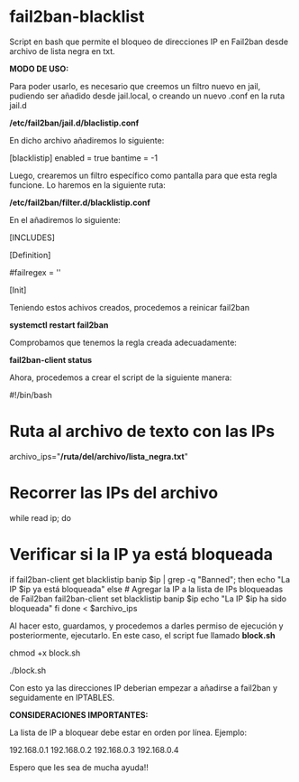 # fail2ban-blacklist
Script en bash que permite el bloqueo de direcciones IP en Fail2ban desde archivo de lista negra en txt.

**MODO DE USO:**

Para poder usarlo, es necesario que creemos un filtro nuevo en jail, pudiendo ser añadido desde jail.local, o creando un nuevo .conf en la ruta jail.d

**/etc/fail2ban/jail.d/blaclistip.conf**

En dicho archivo añadiremos lo siguiente:

[blacklistip]
enabled = true
bantime = -1

Luego, crearemos un filtro específico como pantalla para que esta regla funcione. Lo haremos en la siguiente ruta:

**/etc/fail2ban/filter.d/blacklistip.conf**

En el añadiremos lo siguiente:

[INCLUDES]

[Definition]

#failregex = ''

[Init]

Teniendo estos achivos creados, procedemos a reinicar fail2ban

**systemctl restart fail2ban**

Comprobamos que tenemos la regla creada adecuadamente:

**fail2ban-client status**

Ahora, procedemos a crear el script de la siguiente manera:

#!/bin/bash
# Ruta al archivo de texto con las IPs
archivo_ips="**/ruta/del/archivo/lista_negra.txt**"
# Recorrer las IPs del archivo
while read ip; do
  # Verificar si la IP ya está bloqueada
  if fail2ban-client get blacklistip banip $ip | grep -q "Banned"; then
    echo "La IP $ip ya está bloqueada"
  else
    # Agregar la IP a la lista de IPs bloqueadas de Fail2ban
    fail2ban-client set blacklistip banip $ip
    echo "La IP $ip ha sido bloqueada"
  fi
done < $archivo_ips

Al hacer esto, guardamos, y procedemos a darles permiso de ejecución y posteriormente, ejecutarlo. En este caso, el script fue llamado **block.sh**

chmod +x block.sh

./block.sh

Con esto ya las direcciones IP deberian empezar a añadirse a fail2ban y seguidamente en IPTABLES.

**CONSIDERACIONES IMPORTANTES:**

La lista de IP a bloquear debe estar en orden por línea. Ejemplo:

192.168.0.1
192.168.0.2
192.168.0.3
192.168.0.4

Espero que les sea de mucha ayuda!!
